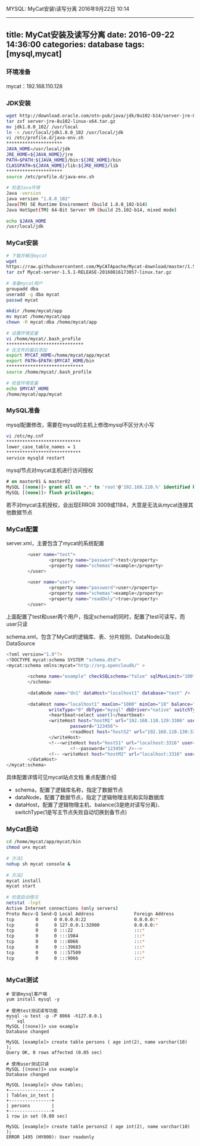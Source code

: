 MYSQL: MyCat安装\读写分离
2016年9月22日
10:14
 
---
title: MyCat安装及读写分离
date: 2016-09-22 14:36:00
categories: database
tags: [mysql,mycat]
---
### 环境准备
mycat：192.168.110.128
 
<!--more-->
 
### JDK安装
``` bash
wget http://download.oracle.com/otn-pub/java/jdk/8u102-b14/server-jre-8u102-linux-x64.tar.gz?AuthParam=1474528150_d01d99688bc1767305a1d288111bec92
tar zxf server-jre-8u102-linux-x64.tar.gz
mv jdk1.8.0_102/ /usr/local
ln -s /usr/local/jdk1.8.0_102 /usr/local/jdk
vi /etc/profile.d/java-env.sh
*********************
JAVA_HOME=/usr/local/jdk
JRE_HOME=${JAVA_HOME}/jre
PATH=$PATH:${JAVA_HOME}/bin:${JRE_HOME}/bin
CLASSPATH=${JAVA_HOME}/lib:${JRE_HOME}/lib
*********************
source /etc/profile.d/java-env.sh
 
# 检查Java环境
Java -version
java version "1.8.0_102"
Java(TM) SE Runtime Environment (build 1.8.0_102-b14)
Java HotSpot(TM) 64-Bit Server VM (build 25.102-b14, mixed mode)
 
echo $JAVA_HOME
/usr/local/jdk
```
 
### MyCat安装
``` bash
# 下载并解压mycat
wget 
https://raw.githubusercontent.com/MyCATApache/Mycat-download/master/1.5-RELEASE/Mycat-server-1.5.1-RELEASE-20160816173057-linux.tar.gz
tar zxf Mycat-server-1.5.1-RELEASE-20160816173057-linux.tar.gz
 
# 准备mycat用户
groupadd dba
useradd -g dba mycat
passwd mycat
 
mkdir /home/mycat/app
mv mycat /home/mycat/app
chown -R mycat:dba /home/mycat/app
 
# 设置环境变量
vi /home/mycat/.bash_profile
*****************************
# 在文件的最后添加
export MYCAT_HOME=/home/mycat/app/mycat
export PATH=$PATH:$MYCAT_HOME/bin
*****************************
source /home/mycat/.bash_profile
 
# 检查环境变量
echo $MYCAT_HOME
/home/mycat/app/mycat
```
 
### MySQL准备
mysql配置修改，需要在mysql的主机上修改mysql不区分大小写
``` bash
vi /etc/my.cnf
****************************
lower_case_table_names = 1
****************************
service mysqld restart
```
mysql节点对mycat主机进行访问授权
``` sql
# on master01 & master02
MySQL [(none)]> grant all on *.* to 'root'@'192.168.110.%' identified by '123456';
MySQL [(none)]> flush privileges;
```
若不对mycat主机授权，会出现ERROR 3009或1184，大意是无法从mycat连接其他数据节点
 
 
### MyCat配置
server.xml，主要包含了mycat的系统配置
``` bash
        <user name="test">
                <property name="password">test</property>
                <property name="schemas">example</property>
        </user>
 
        <user name="user">
                <property name="password">user</property>
                <property name="schemas">example</property>
                <property name="readOnly">true</property>
        </user>
```
上面配置了test和user两个用户，指定schema的同时，配置了test可读写，而user只读
 
schema.xml，包含了MyCat的逻辑库、表、分片规则、DataNode以及DataSource
``` bash
<?xml version="1.0"?>
<!DOCTYPE mycat:schema SYSTEM "schema.dtd">
<mycat:schema xmlns:mycat="http://org.opencloudb/" >
 
        <schema name="example" checkSQLschema="false" sqlMaxLimit="100" dataNode="dn1">
        </schema>
 
        <dataNode name="dn1" dataHost="localhost1" database="test" />
 
        <dataHost name="localhost1" maxCon="1000" minCon="10" balance="3"
                writeType="0" dbType="mysql" dbDriver="native" switchType="-1"  slaveThreshold="100">
                <heartbeat>select user()</heartbeat>
                <writeHost host="hostM1" url="192.168.110.129:3306" user="root"
                        password="123456">
                        <readHost host="hostS2" url="192.168.110.130:3306" user="root" password="123456" />
                </writeHost>
                <!--<writeHost host="hostS1" url="localhost:3316" user="root"-->
                        <!--password="123456" />-->
                <!-- <writeHost host="hostM2" url="localhost:3316" user="root" password="123456"/> -->
        </dataHost>
</mycat:schema>
```
具体配置详情可见mycat站点文档
重点配置介绍
- schema，配置了逻辑库名称，指定了数据节点
- dataNode，配置了数据节点，指定了逻辑物理主机和实际数据库
- dataHost，配置了逻辑物理主机、balance(3是绝对读写分离)、switchType(1是写主节点失败自动切换到备节点)
 
### MyCat启动
``` bash
cd /home/mycat/app/mycat/bin
chmod u+x mycat
 
# 方法1
nohup sh mycat console &
 
# 方法2
mycat install
mycat start
 
# 检查启动情况
netstat -lnpt
Active Internet connections (only servers)
Proto Recv-Q Send-Q Local Address               Foreign Address             State       PID/Program name   
tcp        0      0 0.0.0.0:22                  0.0.0.0:*                   LISTEN      999/sshd            
tcp        0      0 127.0.0.1:32000             0.0.0.0:*                   LISTEN      5891/java           
tcp        0      0 :::22                       :::*                        LISTEN      999/sshd            
tcp        0      0 :::1984                     :::*                        LISTEN      5891/java           
tcp        0      0 :::8066                     :::*                        LISTEN      5891/java           
tcp        0      0 :::39683                    :::*                        LISTEN      5891/java           
tcp        0      0 :::57509                    :::*                        LISTEN      5891/java           
tcp        0      0 :::9066                     :::*                        LISTEN      5891/java     
 
```
 
### MyCat测试
```
# 安装mysql客户端
yum install mysql -y
 
# 使用test测试读写功能
mysql -u test -p -P 8066 -h127.0.0.1
``` sql
MySQL [(none)]> use example
Database changed
 
MySQL [example]> create table persons ( age int(2), name varchar(10) );
Query OK, 0 rows affected (0.05 sec)
 
# 使用user测试只读
MySQL [(none)]> use example
Database changed
 
MySQL [example]> show tables;
+----------------+
| Tables_in_test |
+----------------+
| persons        |
+----------------+
1 row in set (0.00 sec)
 
MySQL [example]> create table persons2 ( age int(2), name varchar(10) );
ERROR 1495 (HY000): User readonly
```
 
 
